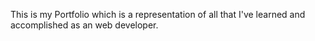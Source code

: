 This is my Portfolio which is a representation of all that I've learned and accomplished as an web developer.
